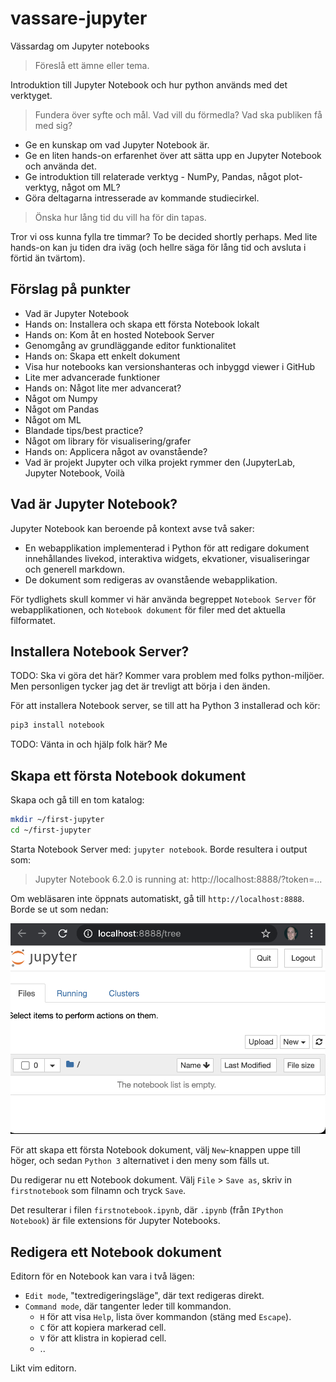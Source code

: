 # vassare-jupyter
Vässardag om Jupyter notebooks

> Föreslå ett ämne eller tema.

Introduktion till Jupyter Notebook och hur python används med det verktyget.

> Fundera över syfte och mål. Vad vill du förmedla? Vad ska publiken få med sig?

- Ge en kunskap om vad Jupyter Notebook är.
- Ge en liten hands-on erfarenhet över att sätta upp en Jupyter Notebook och använda det.
- Ge introduktion till relaterade verktyg - NumPy, Pandas, något plot-verktyg, något om ML?
- Göra deltagarna intresserade av kommande studiecirkel.

> Önska hur lång tid du vill ha för din tapas.

Tror vi oss kunna fylla tre timmar? To be decided shortly perhaps. Med lite hands-on kan ju tiden dra iväg (och hellre säga för lång tid och avsluta i förtid än tvärtom).

## Förslag på punkter

- Vad är Jupyter Notebook
- Hands on: Installera och skapa ett första Notebook lokalt
- Hands on: Kom åt en hosted Notebook Server
- Genomgång av grundläggande editor funktionalitet
- Hands on: Skapa ett enkelt dokument
- Visa hur notebooks kan versionshanteras och inbyggd viewer i GitHub
- Lite mer advancerade funktioner
- Hands on: Något lite mer advancerat?
- Något om Numpy
- Något om Pandas
- Något om ML
- Blandade tips/best practice?
- Något om library för visualisering/grafer
- Hands on: Applicera något av ovanstående?
- Vad är projekt Jupyter och vilka projekt rymmer den (JupyterLab, Jupyter Notebook, Voilà

## Vad är Jupyter Notebook?
Jupyter Notebook kan beroende på kontext avse två saker:

- En webapplikation implementerad i Python för att redigare dokument innehållandes livekod, interaktiva widgets, ekvationer, visualiseringar och generell markdown.
- De dokument som redigeras av ovanstående webapplikation.

För tydlighets skull kommer vi här använda begreppet `Notebook Server` för webapplikationen, och `Notebook dokument` för filer med det aktuella filformatet.

## Installera Notebook Server?
TODO: Ska vi göra det här? Kommer vara problem med folks python-miljöer. Men personligen tycker jag det är trevligt att börja i den änden.

För att installera Notebook server, se till att ha Python 3 installerad och kör:

```sh
pip3 install notebook
```

TODO: Vänta in och hjälp folk här? Me

## Skapa ett första Notebook dokument
Skapa och gå till en tom katalog:

```sh
mkdir ~/first-jupyter
cd ~/first-jupyter
```

Starta Notebook Server med: ```jupyter notebook```. Borde resultera i output som:

> Jupyter Notebook 6.2.0 is running at:
> http://localhost:8888/?token=...

Om webläsaren inte öppnats automatiskt, gå till `http://localhost:8888`. Borde se ut som nedan:

![Screenshot på Notebook Server i tom katalog](bilder/tom-notebook-server.png)

För att skapa ett första Notebook dokument, välj `New`-knappen uppe till höger, och sedan `Python 3` alternativet i den meny som fälls ut.

Du redigerar nu ett Notebook dokument. Välj `File` > `Save as`, skriv in `firstnotebook` som filnamn och tryck `Save`.

Det resulterar i filen `firstnotebook.ipynb`, där `.ipynb` (från `IPython Notebook`) är file extensions för Jupyter Notebooks.

## Redigera ett Notebook dokument
Editorn för en Notebook kan vara i två lägen:

- `Edit mode`, "textredigeringsläge", där text redigeras direkt.
- `Command mode`, där tangenter leder till kommandon.
  - `H` för att visa `Help`, lista över kommandon (stäng med `Escape`).
  - `C` för att kopiera markerad cell.
  - `V` för att klistra in kopierad cell.
  - ..
 
 Likt vim editorn.
